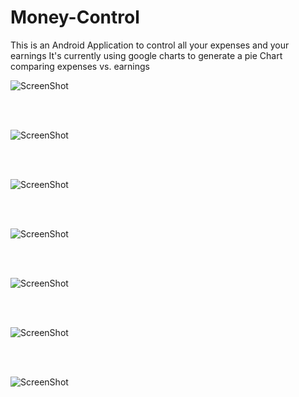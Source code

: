 # Money-Control


This is an Android Application to control all your expenses and your earnings 
It's currently using google charts to generate a pie Chart comparing expenses vs. earnings

![ScreenShot](https://raw.githubusercontent.com/WilliamAvila/Money-Control/demo/screenshots/screenshot1.png)
 <br/>

 <br/>
 
 <br/>

![ScreenShot](https://raw.githubusercontent.com/WilliamAvila/Money-Control/demo/screenshots/screenshot2.png)
 <br/>

 <br/>
 
 <br/>

![ScreenShot](https://raw.githubusercontent.com/WilliamAvila/Money-Control/demo/screenshots/screenshot3.png)
 <br/>

 <br/>
 
 <br/>

![ScreenShot](https://raw.githubusercontent.com/WilliamAvila/Money-Control/demo/screenshots/screenshot4.png)
 <br/>

 <br/>
 
 <br/>

![ScreenShot](https://raw.githubusercontent.com/WilliamAvila/Money-Control/demo/screenshots/screenshot5.png)
 <br/>

 <br/>
 
 <br/>

![ScreenShot](https://raw.githubusercontent.com/WilliamAvila/Money-Control/demo/screenshots/screenshot6.png)
 <br/>

 <br/>
 
 <br/>

![ScreenShot](https://raw.githubusercontent.com/WilliamAvila/Money-Control/demo/screenshots/screenshot7.png)


